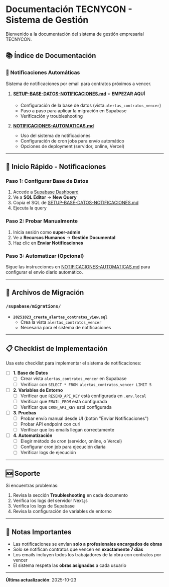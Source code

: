 # Documentación TECNYCON - Sistema de Gestión

Bienvenido a la documentación del sistema de gestión empresarial TECNYCON.

## 📚 Índice de Documentación

### 🔔 Notificaciones Automáticas

Sistema de notificaciones por email para contratos próximos a vencer.

1. **[SETUP-BASE-DATOS-NOTIFICACIONES.md](./SETUP-BASE-DATOS-NOTIFICACIONES.md)** ⭐ **EMPEZAR AQUÍ**
   - Configuración de la base de datos (vista `alertas_contratos_vencer`)
   - Paso a paso para aplicar la migración en Supabase
   - Verificación y troubleshooting

2. **[NOTIFICACIONES-AUTOMATICAS.md](./NOTIFICACIONES-AUTOMATICAS.md)**
   - Uso del sistema de notificaciones
   - Configuración de cron jobs para envío automático
   - Opciones de deployment (servidor, online, Vercel)

---

## 🚀 Inicio Rápido - Notificaciones

### Paso 1: Configurar Base de Datos

1. Accede a [Supabase Dashboard](https://app.supabase.com)
2. Ve a **SQL Editor** → **New Query**
3. Copia el SQL de [SETUP-BASE-DATOS-NOTIFICACIONES.md](./SETUP-BASE-DATOS-NOTIFICACIONES.md)
4. Ejecuta la query

### Paso 2: Probar Manualmente

1. Inicia sesión como **super-admin**
2. Ve a **Recursos Humanos** → **Gestión Documental**
3. Haz clic en **Enviar Notificaciones**

### Paso 3: Automatizar (Opcional)

Sigue las instrucciones en [NOTIFICACIONES-AUTOMATICAS.md](./NOTIFICACIONES-AUTOMATICAS.md) para configurar el envío diario automático.

---

## 🔧 Archivos de Migración

### `/supabase/migrations/`

- **`20251023_create_alertas_contratos_view.sql`**
  - Crea la vista `alertas_contratos_vencer`
  - Necesaria para el sistema de notificaciones

---

## 📋 Checklist de Implementación

Usa este checklist para implementar el sistema de notificaciones:

- [ ] **1. Base de Datos**
  - [ ] Crear vista `alertas_contratos_vencer` en Supabase
  - [ ] Verificar con `SELECT * FROM alertas_contratos_vencer LIMIT 5`

- [ ] **2. Variables de Entorno**
  - [ ] Verificar que `RESEND_API_KEY` está configurada en `.env.local`
  - [ ] Verificar que `EMAIL_FROM` está configurada
  - [ ] Verificar que `CRON_API_KEY` está configurada

- [ ] **3. Pruebas**
  - [ ] Probar envío manual desde UI (botón "Enviar Notificaciones")
  - [ ] Probar API endpoint con curl
  - [ ] Verificar que los emails llegan correctamente

- [ ] **4. Automatización**
  - [ ] Elegir método de cron (servidor, online, o Vercel)
  - [ ] Configurar cron job para ejecución diaria
  - [ ] Verificar logs de ejecución

---

## 🆘 Soporte

Si encuentras problemas:

1. Revisa la sección **Troubleshooting** en cada documento
2. Verifica los logs del servidor Next.js
3. Verifica los logs de Supabase
4. Revisa la configuración de variables de entorno

---

## 📝 Notas Importantes

- Las notificaciones se envían **solo a profesionales encargados de obras**
- Solo se notifican contratos que vencen en **exactamente 7 días**
- Los emails incluyen todos los trabajadores de la obra con contratos por vencer
- El sistema respeta las **obras asignadas** a cada usuario

---

**Última actualización**: 2025-10-23
